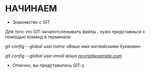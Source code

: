 #  НАЧИНАЕМ 
* Знакомство с GIT 

Для того что GIT началотслеживать файлы , нужо представиься с помощью команд в терминали 

*git config --global user.name «Ваше имя английскими буквами»* 

*git config --global user.email ваша почта@example.com*

* Отлично, вы представились GIT-у
